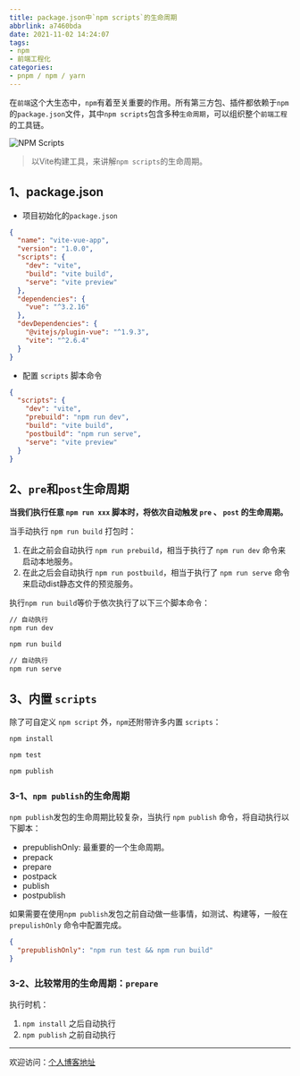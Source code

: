 ```yaml
---
title: package.json中`npm scripts`的生命周期
abbrlink: a7460bda
date: 2021-11-02 14:24:07
tags:
- npm
- 前端工程化
categories:
- pnpm / npm / yarn
---
```


在`前端`这个大生态中，`npm`有着至关重要的作用。所有第三方包、插件都依赖于`npm`的`package.json`文件，其中`npm scripts`包含多种`生命周期`，可以组织整个`前端工程`的工具链。

![NPM Scripts](https://tiven.cn/static/img/hourglass-time-hours-sand-preview-tOqBton_9Qy7cZsnLctFJ.jpg)

<!-- more -->

> 以Vite构建工具，来讲解`npm scripts`的生命周期。

## 1、package.json

* 项目初始化的`package.json`

```json
{
  "name": "vite-vue-app",
  "version": "1.0.0",
  "scripts": {
    "dev": "vite",
    "build": "vite build",
    "serve": "vite preview"
  },
  "dependencies": {
    "vue": "^3.2.16"
  },
  "devDependencies": {
    "@vitejs/plugin-vue": "^1.9.3",
    "vite": "^2.6.4"
  }
}
```

* 配置 `scripts` 脚本命令

```json
{
  "scripts": {
    "dev": "vite",
    "prebuild": "npm run dev",
    "build": "vite build",
    "postbuild": "npm run serve",
    "serve": "vite preview"
  }
}
```

## 2、`pre`和`post`生命周期

**当我们执行任意 `npm run xxx` 脚本时，将依次自动触发 `pre` 、 `post` 的生命周期。**

当手动执行 `npm run build` 打包时：
1. 在此之前会自动执行 `npm run prebuild`，相当于执行了 `npm run dev` 命令来启动本地服务。
2. 在此之后会自动执行 `npm run postbuild`，相当于执行了 `npm run serve` 命令来启动dist静态文件的预览服务。

执行`npm run build`等价于依次执行了以下三个脚本命令：

```sh
// 自动执行
npm run dev

npm run build

// 自动执行
npm run serve
```

## 3、内置 `scripts`

除了可自定义 `npm script` 外，`npm`还附带许多内置 `scripts`：

```sh
npm install

npm test

npm publish
```

### 3-1、`npm publish`的生命周期

`npm publish`发包的生命周期比较复杂，当执行 `npm publish` 命令，将自动执行以下脚本：

- prepublishOnly: 最重要的一个生命周期。
- prepack
- prepare
- postpack
- publish
- postpublish

如果需要在使用`npm publish`发包之前自动做一些事情，如测试、构建等，一般在 `prepulishOnly` 命令中配置完成。

```json
{
  "prepublishOnly": "npm run test && npm run build"
}
```

### 3-2、比较常用的生命周期：`prepare`

执行时机：
1. `npm install` 之后自动执行
2. `npm publish` 之前自动执行

---

欢迎访问：[个人博客地址](https://tiven.cn/p/a7460bda/ "天問博客")


